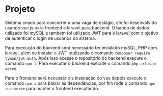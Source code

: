 # Projeto
 Sistema criado para concorrer a uma vaga de estágio, ele foi desenvolvido usando vue.js para frontend e laravel para backend. O banco de dados utilizado foi mySQL e também foi utilizado JWT para o laravel com o ojetivo de autenticar o login de usuários do sistema.
 
 Para execução do backend será necessário ter instalado mySQL, PHP com laravel, além de instalar o JWT utulizando o comando `composer require tymon/jwt-auth`. Após isso acesse o repositório do backend execute o comando `npm i`. Para executar o backend execute o comando `php artisan serve`.
 
 Para o frontend será necessário a instalação do vue depois execute o comando `npm i` para baixar as dependências, por fim rode o comando `npm run serve` para manter o frontend executando.
